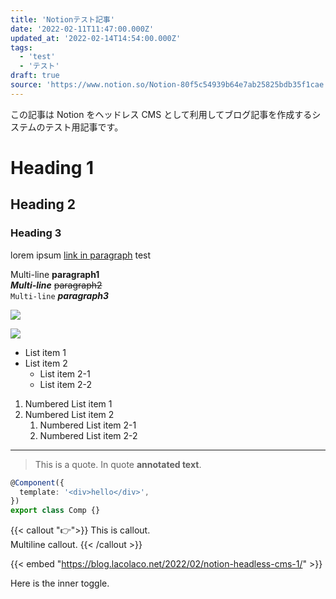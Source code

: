 ```yaml
---
title: 'Notionテスト記事'
date: '2022-02-11T11:47:00.000Z'
updated_at: '2022-02-14T14:54:00.000Z'
tags:
  - 'test'
  - 'テスト'
draft: true
source: 'https://www.notion.so/Notion-80f5c54939b64e7ab25825bdb35f1cae'
---
```


この記事は Notion をヘッドレス CMS として利用してブログ記事を作成するシステムのテスト用記事です。

# Heading 1

## Heading 2

### Heading 3

lorem ipsum [link in paragraph](https://www.google.com) test

Multi-line **paragraph1**  
**_Multi-line_** ~~paragraph2~~  
`Multi-line` _**paragraph3**_

![](</img/notion-test/7b83dc98-a03f-425c-a4a1-df0fe492714b/angular_(1).png>)

![](</img/notion-test/193122c7-3622-4210-ad72-3ac7363e970c/angular_(1).png>)

- List item 1
- List item 2
  - List item 2-1
  - List item 2-2

1. Numbered List item 1
1. Numbered List item 2
   1. Numbered List item 2-1
   1. Numbered List item 2-2

---

> This is a quote. In quote **annotated text**.

```typescript
@Component({
  template: '<div>hello</div>',
})
export class Comp {}
```

{{< callout "👉">}}
This is callout.  
Multiline callout.
{{< /callout >}}

{{< embed "https://blog.lacolaco.net/2022/02/notion-headless-cms-1/" >}}

<pre hidden data-blocktype="toggle">
{
  "object": "block",
  "id": "f7ed6bf6-4174-4bd8-ab2d-554258eb7942",
  "created_time": "2022-02-13T16:04:00.000Z",
  "last_edited_time": "2022-02-13T16:05:00.000Z",
  "has_children": true,
  "archived": false,
  "type": "toggle",
  "toggle": {
    "text": [
      {
        "type": "text",
        "text": {
          "content": "This is a toggle summar",
          "link": null
        },
        "annotations": {
          "bold": false,
          "italic": false,
          "strikethrough": false,
          "underline": false,
          "code": false,
          "color": "default"
        },
        "plain_text": "This is a toggle summar",
        "href": null
      }
    ]
  },
  "depth": 0,
  "children": [
    {
      "object": "block",
      "id": "d890aada-773c-481c-a4dc-c4e6d234f779",
      "created_time": "2022-02-13T16:04:00.000Z",
      "last_edited_time": "2022-02-13T16:06:00.000Z",
      "has_children": false,
      "archived": false,
      "type": "paragraph",
      "paragraph": {
        "text": [
          {
            "type": "text",
            "text": {
              "content": "Here is the inner toggle. ",
              "link": null
            },
            "annotations": {
              "bold": false,
              "italic": false,
              "strikethrough": false,
              "underline": false,
              "code": false,
              "color": "default"
            },
            "plain_text": "Here is the inner toggle. ",
            "href": null
          }
        ]
      },
      "depth": 1
    }
  ]
}
</pre>

Here is the inner toggle.

<pre hidden data-blocktype="embed">
{
  "object": "block",
  "id": "90200a59-49bb-45d6-a9ac-f9f0e31e3f29",
  "created_time": "2022-02-13T16:06:00.000Z",
  "last_edited_time": "2022-02-13T16:06:00.000Z",
  "has_children": false,
  "archived": false,
  "type": "embed",
  "embed": {
    "caption": [],
    "url": "https://twitter.com/laco2net/status/1492833480694439940?s=20&t=d9u_aBlsmuSrdXTYPSHXkw"
  },
  "depth": 0
}
</pre>
<pre hidden data-blocktype="video">
{
  "object": "block",
  "id": "0d14cb05-3fab-4434-874e-68dd26741b96",
  "created_time": "2022-02-13T16:07:00.000Z",
  "last_edited_time": "2022-02-13T16:07:00.000Z",
  "has_children": false,
  "archived": false,
  "type": "video",
  "video": {
    "caption": [],
    "type": "external",
    "external": {
      "url": "https://www.youtube.com/watch?v=TmWIrBPE6Bc"
    }
  },
  "depth": 0
}
</pre>
<pre hidden data-blocktype="equation">
{
  "object": "block",
  "id": "a46bb489-e679-43c5-8b52-cbf20416aa10",
  "created_time": "2022-02-13T16:08:00.000Z",
  "last_edited_time": "2022-02-13T16:08:00.000Z",
  "has_children": false,
  "archived": false,
  "type": "equation",
  "equation": {
    "expression": "e=mc^2"
  },
  "depth": 0
}
</pre>

<pre hidden data-blocktype="table_of_contents">
{
  "object": "block",
  "id": "c3906a6f-cd9c-4985-934a-c55aa0420747",
  "created_time": "2022-02-13T16:08:00.000Z",
  "last_edited_time": "2022-02-13T16:08:00.000Z",
  "has_children": false,
  "archived": false,
  "type": "table_of_contents",
  "table_of_contents": {},
  "depth": 0
}
</pre>
<pre hidden data-blocktype="table">
{
  "object": "block",
  "id": "5b6d8f1d-26f2-4754-8cb3-a66aa3b95544",
  "created_time": "2022-02-13T16:11:00.000Z",
  "last_edited_time": "2022-02-13T16:11:00.000Z",
  "has_children": true,
  "archived": false,
  "type": "table",
  "table": {
    "table_width": 2,
    "has_column_header": false,
    "has_row_header": false
  },
  "depth": 0,
  "children": [
    {
      "object": "block",
      "id": "b65cbedb-317e-48d5-bcdb-03551b833885",
      "created_time": "2022-02-13T16:11:00.000Z",
      "last_edited_time": "2022-02-13T16:11:00.000Z",
      "has_children": false,
      "archived": false,
      "type": "table_row",
      "table_row": {
        "cells": [
          [
            {
              "type": "text",
              "text": {
                "content": "0,0",
                "link": null
              },
              "annotations": {
                "bold": false,
                "italic": false,
                "strikethrough": false,
                "underline": false,
                "code": false,
                "color": "default"
              },
              "plain_text": "0,0",
              "href": null
            }
          ],
          [
            {
              "type": "text",
              "text": {
                "content": "0,1",
                "link": null
              },
              "annotations": {
                "bold": false,
                "italic": false,
                "strikethrough": false,
                "underline": false,
                "code": false,
                "color": "default"
              },
              "plain_text": "0,1",
              "href": null
            }
          ]
        ]
      },
      "depth": 1
    },
    {
      "object": "block",
      "id": "58ae5509-56c5-4615-9c94-d1ff86d31337",
      "created_time": "2022-02-13T16:11:00.000Z",
      "last_edited_time": "2022-02-13T16:11:00.000Z",
      "has_children": false,
      "archived": false,
      "type": "table_row",
      "table_row": {
        "cells": [
          [
            {
              "type": "text",
              "text": {
                "content": "1,0",
                "link": null
              },
              "annotations": {
                "bold": false,
                "italic": false,
                "strikethrough": false,
                "underline": false,
                "code": false,
                "color": "default"
              },
              "plain_text": "1,0",
              "href": null
            }
          ],
          [
            {
              "type": "text",
              "text": {
                "content": "1,1",
                "link": null
              },
              "annotations": {
                "bold": false,
                "italic": false,
                "strikethrough": false,
                "underline": false,
                "code": false,
                "color": "default"
              },
              "plain_text": "1,1",
              "href": null
            }
          ]
        ]
      },
      "depth": 1
    },
    {
      "object": "block",
      "id": "30464eb2-6360-410f-9b84-8e21d0f43237",
      "created_time": "2022-02-13T16:11:00.000Z",
      "last_edited_time": "2022-02-14T00:03:00.000Z",
      "has_children": false,
      "archived": false,
      "type": "table_row",
      "table_row": {
        "cells": [
          [
            {
              "type": "text",
              "text": {
                "content": "2,0",
                "link": null
              },
              "annotations": {
                "bold": false,
                "italic": false,
                "strikethrough": false,
                "underline": false,
                "code": false,
                "color": "default"
              },
              "plain_text": "2,0",
              "href": null
            }
          ],
          [
            {
              "type": "text",
              "text": {
                "content": "2,1",
                "link": null
              },
              "annotations": {
                "bold": false,
                "italic": false,
                "strikethrough": false,
                "underline": false,
                "code": false,
                "color": "default"
              },
              "plain_text": "2,1",
              "href": null
            }
          ]
        ]
      },
      "depth": 1
    }
  ]
}
</pre>
<pre hidden data-blocktype="table_row">
{
  "object": "block",
  "id": "b65cbedb-317e-48d5-bcdb-03551b833885",
  "created_time": "2022-02-13T16:11:00.000Z",
  "last_edited_time": "2022-02-13T16:11:00.000Z",
  "has_children": false,
  "archived": false,
  "type": "table_row",
  "table_row": {
    "cells": [
      [
        {
          "type": "text",
          "text": {
            "content": "0,0",
            "link": null
          },
          "annotations": {
            "bold": false,
            "italic": false,
            "strikethrough": false,
            "underline": false,
            "code": false,
            "color": "default"
          },
          "plain_text": "0,0",
          "href": null
        }
      ],
      [
        {
          "type": "text",
          "text": {
            "content": "0,1",
            "link": null
          },
          "annotations": {
            "bold": false,
            "italic": false,
            "strikethrough": false,
            "underline": false,
            "code": false,
            "color": "default"
          },
          "plain_text": "0,1",
          "href": null
        }
      ]
    ]
  },
  "depth": 1
}
</pre>
<pre hidden data-blocktype="table_row">
{
  "object": "block",
  "id": "58ae5509-56c5-4615-9c94-d1ff86d31337",
  "created_time": "2022-02-13T16:11:00.000Z",
  "last_edited_time": "2022-02-13T16:11:00.000Z",
  "has_children": false,
  "archived": false,
  "type": "table_row",
  "table_row": {
    "cells": [
      [
        {
          "type": "text",
          "text": {
            "content": "1,0",
            "link": null
          },
          "annotations": {
            "bold": false,
            "italic": false,
            "strikethrough": false,
            "underline": false,
            "code": false,
            "color": "default"
          },
          "plain_text": "1,0",
          "href": null
        }
      ],
      [
        {
          "type": "text",
          "text": {
            "content": "1,1",
            "link": null
          },
          "annotations": {
            "bold": false,
            "italic": false,
            "strikethrough": false,
            "underline": false,
            "code": false,
            "color": "default"
          },
          "plain_text": "1,1",
          "href": null
        }
      ]
    ]
  },
  "depth": 1
}
</pre>
<pre hidden data-blocktype="table_row">
{
  "object": "block",
  "id": "30464eb2-6360-410f-9b84-8e21d0f43237",
  "created_time": "2022-02-13T16:11:00.000Z",
  "last_edited_time": "2022-02-14T00:03:00.000Z",
  "has_children": false,
  "archived": false,
  "type": "table_row",
  "table_row": {
    "cells": [
      [
        {
          "type": "text",
          "text": {
            "content": "2,0",
            "link": null
          },
          "annotations": {
            "bold": false,
            "italic": false,
            "strikethrough": false,
            "underline": false,
            "code": false,
            "color": "default"
          },
          "plain_text": "2,0",
          "href": null
        }
      ],
      [
        {
          "type": "text",
          "text": {
            "content": "2,1",
            "link": null
          },
          "annotations": {
            "bold": false,
            "italic": false,
            "strikethrough": false,
            "underline": false,
            "code": false,
            "color": "default"
          },
          "plain_text": "2,1",
          "href": null
        }
      ]
    ]
  },
  "depth": 1
}
</pre>
<pre hidden data-blocktype="link_preview">
{
  "object": "block",
  "id": "aee4c716-d28b-40e5-9a28-4e5830203e6f",
  "created_time": "2022-02-14T00:03:00.000Z",
  "last_edited_time": "2022-02-14T14:54:00.000Z",
  "has_children": false,
  "archived": false,
  "type": "link_preview",
  "link_preview": {
    "url": "https://github.com/makenotion/notion-sdk-js"
  },
  "depth": 0
}
</pre>
